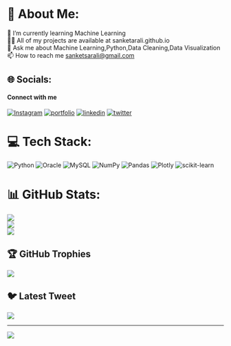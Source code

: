 # 💫 About Me:
🌱 I’m currently learning Machine Learning<br>👨‍💻 All of my projects are available at sanketarali.github.io<br>💬 Ask me about Machine Learning,Python,Data Cleaning,Data Visualization<br>📫 How to reach me sanketsarali@gmail.com


## 🌐 Socials:
#### Connect with me
[![Instagram](https://img.shields.io/badge/instagram-red?style=for-the-badge&logo=instagram&logoColor=white)](https:/instagram.com/sanket_arali)
[![portfolio](https://img.shields.io/badge/my_portfolio-000?style=for-the-badge&logo=ko-fi&logoColor=white)](https://sanketarali.github.io)
[![linkedin](https://img.shields.io/badge/linkedin-0A66C2?style=for-the-badge&logo=linkedin&logoColor=white)](https://www.linkedin.com/in/sanketarali)
[![twitter](https://img.shields.io/badge/twitter-purple?style=for-the-badge&logo=twitter&logoColor=white)](https://twitter.com/sanketarali)


# 💻 Tech Stack:
![Python](https://img.shields.io/badge/python-3670A0?style=for-the-badge&logo=python&logoColor=ffdd54) ![Oracle](https://img.shields.io/badge/Oracle-F80000?style=for-the-badge&logo=oracle&logoColor=white) ![MySQL](https://img.shields.io/badge/mysql-%2300f.svg?style=for-the-badge&logo=mysql&logoColor=white) ![NumPy](https://img.shields.io/badge/numpy-%23013243.svg?style=for-the-badge&logo=numpy&logoColor=white) ![Pandas](https://img.shields.io/badge/pandas-%23150458.svg?style=for-the-badge&logo=pandas&logoColor=white) ![Plotly](https://img.shields.io/badge/Plotly-%233F4F75.svg?style=for-the-badge&logo=plotly&logoColor=white) ![scikit-learn](https://img.shields.io/badge/scikit--learn-%23F7931E.svg?style=for-the-badge&logo=scikit-learn&logoColor=white)
# 📊 GitHub Stats:
![](https://github-readme-stats.vercel.app/api?username=sanketarali&theme=dark&hide_border=false&include_all_commits=false&count_private=false)<br/>
![](https://github-readme-streak-stats.herokuapp.com/?user=sanketarali&theme=dark&hide_border=false)<br/>
![](https://github-readme-stats.vercel.app/api/top-langs/?username=sanketarali&theme=dark&hide_border=false&include_all_commits=false&count_private=false&layout=compact)

## 🏆 GitHub Trophies
![](https://github-profile-trophy.vercel.app/?username=sanketarali&theme=radical&no-frame=false&no-bg=true&margin-w=4)

## 🐦 Latest Tweet
[![](https://gtce.itsvg.in/api?username=SanketArali)](https://github.com/VishwaGauravIn/github-twitter-card-embed)

---
[![](https://visitcount.itsvg.in/api?id=sanketarali&icon=0&color=0)](https://visitcount.itsvg.in)

<!-- Proudly created with GPRM ( https://gprm.itsvg.in ) -->
